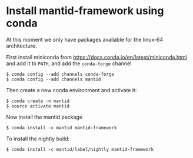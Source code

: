 
# Install mantid-framework using conda

At this moment we only have packages available for the linux-64 architecture.


First install miniconda from https://docs.conda.io/en/latest/miniconda.html and add it to `PATH`, and add the `conda-forge` channel

```
$ conda config --add channels conda-forge
$ conda config --add channels mantid
```

Then create a new conda environment and activate it:

```
$ conda create -n mantid
$ source activate mantid
```

Now install the mantid package
```
$ conda install -c mantid mantid-framework
```

To install the nightly build:
```
$ conda install -c mantid/label/nightly mantid-framework
```
